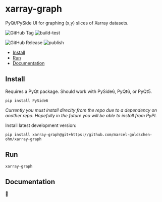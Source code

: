 # xarray-graph
PyQt/PySide UI for graphing (x,y) slices of Xarray datasets.

![GitHub Tag](https://img.shields.io/github/v/tag/marcel-goldschen-ohm/xarray-graph?cacheSeconds=1)
![build-test](https://github.com/marcel-goldschen-ohm/xarray-graph/actions/workflows/build-test.yml/badge.svg)

![GitHub Release](https://img.shields.io/github/v/release/marcel-goldschen-ohm/xarray-graph?include_prereleases&cacheSeconds=1)
![publish](https://github.com/marcel-goldschen-ohm/xarray-graph/actions/workflows/publish.yml/badge.svg)

- [Install](#install)
- [Run](#run)
- [Documentation](#documentation)

## Install
Requires a PyQt package. Should work with PySide6, PyQt6, or PyQt5.
```shell
pip install PySide6
```
<!-- Install latest release version:
```shell
pip install xarray-graph
```
Or install latest development version: -->
*Currently you must install direclty from the repo due to a dependency on another repo. Hopefully in the future you will be able to install from PyPI.*

Install latest development version:
```shell
pip install xarray-graph@git+https://github.com/marcel-goldschen-ohm/xarray-graph
```

## Run
```shell
xarray-graph
```

## Documentation
:construction:
